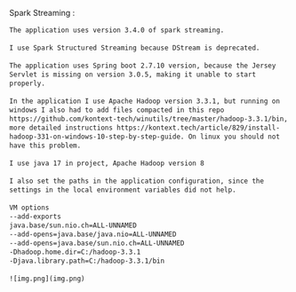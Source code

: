 Spark Streaming :

    The application uses version 3.4.0 of spark streaming.

    I use Spark Structured Streaming because DStream is deprecated.

    The application uses Spring boot 2.7.10 version, because the Jersey Servlet is missing on version 3.0.5, making it unable to start properly.

    In the application I use Apache Hadoop version 3.3.1, but running on windows I also had to add files compacted in this repo https://github.com/kontext-tech/winutils/tree/master/hadoop-3.3.1/bin, more detailed instructions https://kontext.tech/article/829/install-hadoop-331-on-windows-10-step-by-step-guide. On linux you should not have this problem.
   
    I use java 17 in project, Apache Hadoop version 8
   
    I also set the paths in the application configuration, since the settings in the local environment variables did not help.
    
    VM options 
    --add-exports
    java.base/sun.nio.ch=ALL-UNNAMED
    --add-opens=java.base/java.nio=ALL-UNNAMED
    --add-opens=java.base/sun.nio.ch=ALL-UNNAMED
    -Dhadoop.home.dir=C:/hadoop-3.3.1
    -Djava.library.path=C:/hadoop-3.3.1/bin

    ![img.png](img.png)

    
    